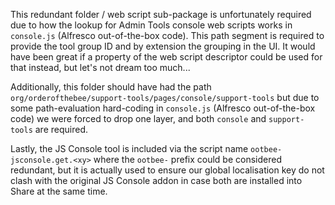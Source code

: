 This redundant folder / web script sub-package is unfortunately required due to how the lookup for Admin Tools console web scripts works in ```console.js``` (Alfresco out-of-the-box code). This path segment is required to provide the tool group ID and by extension the grouping in the UI. It would have been great if a property of the web script descriptor could be used for that instead, but let's not dream too much...

Additionally, this folder should have had the path ```org/orderofthebee/support-tools/pages/console/support-tools``` but due to some path-evaluation hard-coding in ```console.js``` (Alfresco out-of-the-box code) we were forced to drop one layer, and both ```console``` and ```support-tools``` are required.

Lastly, the JS Console tool is included via the script name `ootbee-jsconsole.get.<xy>` where the `ootbee-` prefix could be considered redundant, but it is actually used to ensure our global localisation key do not clash with the original JS Console addon in case both are installed into Share at the same time.